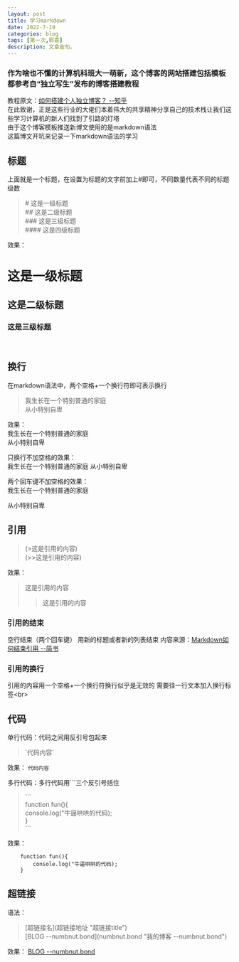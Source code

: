 ```yaml
---
layout: post
title: 学习markdown
date: 2022-7-19
categories: blog
tags: [第一次,耶喜]
description: 文章金句。
---
```


### 作为啥也不懂的计算机科班大一萌新，这个博客的网站搭建包括模板都参考自“独立写生”发布的博客搭建教程
教程原文：[如何搭建个人独立博客？ --知乎](https://www.zhihu.com/question/20463581/answer/51381121)  
在此致谢，正是这些行业的大佬们本着伟大的共享精神分享自己的技术栈让我们这些学习计算机的新人们找到了引路的灯塔  
由于这个博客模板推送新博文使用的是markdown语法  
这篇博文开坑来记录一下markdown语法的学习  

## 标题 
上面就是一个标题，在设置为标题的文字前加上#即可，不同数量代表不同的标题级数 
>\# 这是一级标题 <br>
>\#\# 这是二级标题 <br>
>\#\#\# 这是三级标题 <br>
>\#\#\#\# 这是四级标题 <br>

效果： 
# 这是一级标题
## 这是二级标题
### 这是三级标题
<br>

## 换行
在markdown语法中，两个空格+一个换行符即可表示换行  
>我生长在一个特别普通的家庭  
从小特别自卑

效果：  
我生长在一个特别普通的家庭  
从小特别自卑  

只换行不加空格的效果：  
我生长在一个特别普通的家庭 
从小特别自卑 

两个回车键不加空格的效果：  
我生长在一个特别普通的家庭

从小特别自卑 

## 引用
>(>这是引用的内容) <br>
>(>>这是引用的内容) 

效果：  
>这是引用的内容 
>>这是引用的内容 

### 引用的结束 
空行结束（两个回车键） 
用新的标题或者新的列表结束 
内容来源：[Markdown如何结束引用 --简书](https://www.jianshu.com/p/74d911639a5f?u_atoken=d90bf373-0085-4de5-ae7b-6b19266269a6&u_asession=014QmQa5HNhcSKVkOhT0UiVGXVtiR92nLCaQ-x1Q7mpA5NlQZs_I6emPbkPooA2kFzX0KNBwm7Lovlpxjd_P_q4JsKWYrT3W_NKPr8w6oU7K9Tihgf4DX6KMD4hLMKqljMPpcarp92QKzyJKyYjREPlmBkFo3NEHBv0PZUm6pbxQU&u_asig=05NvLLX17Yh0EcOR5Ex57VXa8c7lMPSHMDr0f3M9C4iat2PsXsfGElTsQwhbgsecHqVGKWl18Fw8xSdv89ACN8mx0duCxl7mRpikBJ6yENkUsuzMF7vRBn5leNVe2h0V9c4oRnjt9-rJZi2bbtpcKuVdoBrYT-Oh2K4hyXE8pzbtj9JS7q8ZD7Xtz2Ly-b0kmuyAKRFSVJkkdwVUnyHAIJzcO0_46EFjqnC08JBRykx9C-GtvBh0zX_eXzrIN9SpANWPRPQyB_SKrj-61LB_f61u3h9VXwMyh6PgyDIVSG1W98FNlKAV3VAum3ev36sKet0lxEO2egZLn_KjcvC2APzMUmGzkA6VIIo0tK9bDVaQt0LWfvFHNx4JUxAUD2iBGsmWspDxyAEEo4kbsryBKb9Q&u_aref=mNLRhiyWonDSJzG83aS1ZZADZcY%3D)

### 引用的换行
引用的内容用一个空格+一个换行符换行似乎是无效的 
需要往一行文本加入换行标签\<br\>

## 代码
单行代码：代码之间用反引号包起来 
>\`代码内容\` 

效果： 
`代码内容` 

多行代码：多行代码用\`\`\`三个反引号括住 
>\`\`\` <br>
function fun(){ <br>
    console.log("牛逼哄哄的代码); <br> 
} <br>
\`\`\` 

效果： 
```
    function fun(){
        console.log("牛逼哄哄的代码);
    }
```

## 超链接
语法：
>\[超链接名\]\(超链接地址 "超链接title"\) <br>
\[BLOG --numbnut.bond\]\(numbnut.bond "我的博客 --numbnut.bond"\) <br>

效果： 
[BLOG --numbnut.bond](numbnut.bond "我的博客 --numbnut.bond") 

## 














